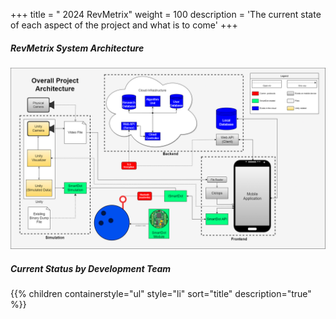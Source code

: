 +++
title = " 2024 RevMetrix"
weight = 100
description = 'The current state of each aspect of the project and what is to come'
+++

##### RevMetrix System Architecture
![RevMetrix Diagram](OverallSystemArc.png?width=200vw&lightbox=false&text-align=left&classes=shadow)

##### Current Status by Development Team
{{% children containerstyle="ul" style="li" sort="title" description="true" %}}
